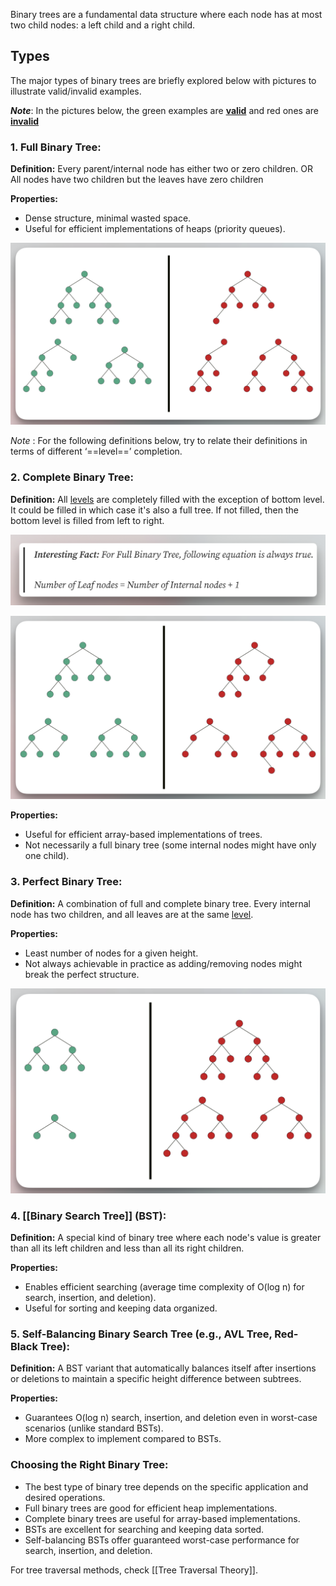 Binary trees are a fundamental data structure where each node has at most two child nodes: a left child and a right child. 
## Types

The major types of binary trees are briefly explored below with pictures to illustrate valid/invalid examples.

**_Note_**: In the pictures below, the green examples are **<span style="text-decoration:underline;">valid</span>** and red ones are **<span style="text-decoration:underline;">invalid</span>**

### **1. Full Binary Tree:**

**Definition:** Every parent/internal node has either two or zero children. OR All nodes have two children but the leaves have zero children

**Properties:**
* Dense structure, minimal wasted space.
* Useful for efficient implementations of heaps (priority queues).

![full-binary-tree| center](../assets/Pasted%20image%2020240710174103.png)


_Note_ : For the following definitions below, try to relate their definitions in terms of different ‘==level==’ completion.

### **2. Complete Binary Tree:**

 **Definition:** All <span style="text-decoration:underline;">levels</span> are completely filled with the exception of bottom level. It could be filled in which case it's also a full tree. If not filled, then the bottom level is filled from left to right.

![fact-bt| center](../assets/Pasted%20image%2020240710174609.png)


![complete-binary-tree| center](../assets/Pasted%20image%2020240710174646.png)

**Properties:**

* Useful for efficient array-based implementations of trees.
* Not necessarily a full binary tree (some internal nodes might have only one child).

### **3. Perfect Binary Tree:**

 **Definition:** A combination of full and complete binary tree. Every internal node has two children, and all leaves are at the same <span style="text-decoration:underline;">level</span>.
 
 **Properties:**
* Least number of nodes for a given height.
* Not always achievable in practice as adding/removing nodes might break the perfect structure.

![perfect-bt|center](../assets/Pasted%20image%2020240710175343.png)

### **4. [[Binary Search Tree]] (BST):**

 **Definition:** A special kind of binary tree where each node's value is greater than all its left children and less than all its right children.
 
 **Properties:**
* Enables efficient searching (average time complexity of O(log n) for search, insertion, and deletion).
* Useful for sorting and keeping data organized.

### **5. Self-Balancing Binary Search Tree (e.g., AVL Tree, Red-Black Tree):**

 **Definition:** A BST variant that automatically balances itself after insertions or deletions to maintain a specific height difference between subtrees.
 
 **Properties:**
* Guarantees O(log n) search, insertion, and deletion even in worst-case scenarios (unlike standard BSTs).
* More complex to implement compared to BSTs.

### **Choosing the Right Binary Tree:**

* The best type of binary tree depends on the specific application and desired operations.
* Full binary trees are good for efficient heap implementations.
* Complete binary trees are useful for array-based implementations.
* BSTs are excellent for searching and keeping data sorted.
* Self-balancing BSTs offer guaranteed worst-case performance for search, insertion, and deletion.

For tree traversal methods, check [[Tree Traversal Theory]].